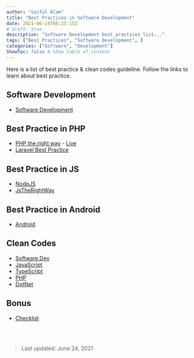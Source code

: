 ```yaml
---
author: "Saiful Alam"
title: "Best Practices in Software Development"
date: 2021-06-24T06:25:15Z
# draft: true
description: "Software Development best practices list..."
tags: ["Best Practices", "Software Development", ]
categories: ["Software", "Development"]
ShowToc: false # Show table of content
---
```

Here is a list of best practice & clean codes guideline.
Follow the links to learn about best practice.

## Software Development
- [Software Development](https://github.com/choderalab/software-development)

## Best Practice in PHP
- [PHP the right way](https://github.com/codeguy/php-the-right-way) - [Live](https://www.phptherightway.com/)
- [Laravel Best Practice](https://github.com/alexeymezenin/laravel-best-practices)

## Best Practice in JS
- [NodeJS](https://github.com/goldbergyoni/nodebestpractices)
- [JsTheRightWay](https://jstherightway.org/)

## Best Practice in Android
- [Android](https://github.com/futurice/android-best-practices)


## Clean Codes
- [Software Dev](https://cleancoders.com/)
- [JavaScript](https://github.com/ryanmcdermott/clean-code-javascript)
- [TypeScript](https://github.com/labs42io/clean-code-typescript)
- [PHP](https://github.com/jupeter/clean-code-php)
- [DotNet](https://github.com/thangchung/clean-code-dotnet)

## Bonus
- [Checklist](https://github.com/palash25/best-practices-checklist)

<br/><br/> 

> Last updated: June 24, 2021